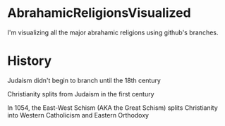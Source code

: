 # AbrahamicReligionsVisualized
I'm visualizing all the major abrahamic religions using github's branches.


# History
Judaism didn't begin to branch until the 18th century

Christianity splits from Judaism in the first century

In 1054, the East-West Schism (AKA the Great Schism) splits Christianity into Western Catholicism and Eastern Orthodoxy
